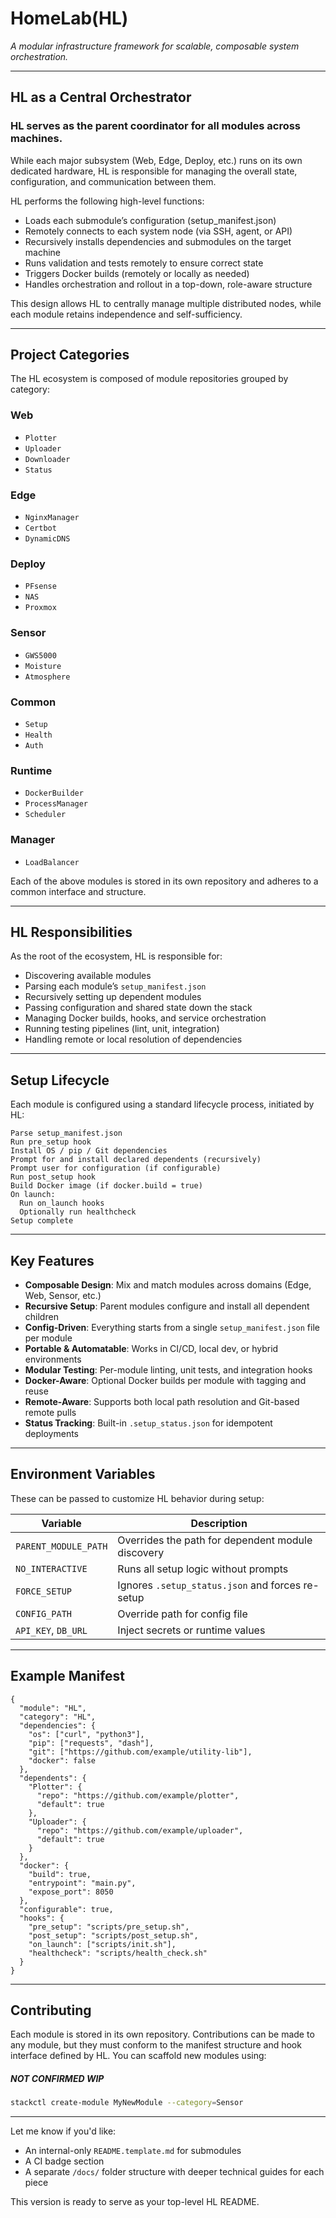 
# HomeLab(HL)

*A modular infrastructure framework for scalable, composable system orchestration.*

----

## HL as a Central Orchestrator

### HL serves as the parent coordinator for all modules across machines.

While each major subsystem (Web, Edge, Deploy, etc.) runs on its own dedicated hardware, HL is responsible for managing the overall state, configuration, and communication between them.

HL performs the following high-level functions:
- Loads each submodule’s configuration (setup_manifest.json)
- Remotely connects to each system node (via SSH, agent, or API)
- Recursively installs dependencies and submodules on the target machine
- Runs validation and tests remotely to ensure correct state
- Triggers Docker builds (remotely or locally as needed)
- Handles orchestration and rollout in a top-down, role-aware structure

This design allows HL to centrally manage multiple distributed nodes, while each module retains independence and self-sufficiency.

---

## Project Categories

The HL ecosystem is composed of module repositories grouped by category:

### Web

* `Plotter`
* `Uploader`
* `Downloader`
* `Status`

### Edge

* `NginxManager`
* `Certbot`
* `DynamicDNS`

### Deploy

* `PFsense`
* `NAS`
* `Proxmox`

### Sensor

* `GWS5000`
* `Moisture`
* `Atmosphere`

### Common

* `Setup`
* `Health`
* `Auth`

### Runtime

* `DockerBuilder`
* `ProcessManager`
* `Scheduler`

### Manager

* `LoadBalancer`

Each of the above modules is stored in its own repository and adheres to a common interface and structure.

---

## HL Responsibilities

As the root of the ecosystem, HL is responsible for:

* Discovering available modules
* Parsing each module’s `setup_manifest.json`
* Recursively setting up dependent modules
* Passing configuration and shared state down the stack
* Managing Docker builds, hooks, and service orchestration
* Running testing pipelines (lint, unit, integration)
* Handling remote or local resolution of dependencies

---

## Setup Lifecycle

Each module is configured using a standard lifecycle process, initiated by HL:

```
Parse setup_manifest.json  
Run pre_setup hook  
Install OS / pip / Git dependencies  
Prompt for and install declared dependents (recursively)  
Prompt user for configuration (if configurable)  
Run post_setup hook  
Build Docker image (if docker.build = true)  
On launch:  
  Run on_launch hooks  
  Optionally run healthcheck  
Setup complete
```

---

## Key Features

* **Composable Design**: Mix and match modules across domains (Edge, Web, Sensor, etc.)
* **Recursive Setup**: Parent modules configure and install all dependent children
* **Config-Driven**: Everything starts from a single `setup_manifest.json` file per module
* **Portable & Automatable**: Works in CI/CD, local dev, or hybrid environments
* **Modular Testing**: Per-module linting, unit tests, and integration hooks
* **Docker-Aware**: Optional Docker builds per module with tagging and reuse
* **Remote-Aware**: Supports both local path resolution and Git-based remote pulls
* **Status Tracking**: Built-in `.setup_status.json` for idempotent deployments

---

## Environment Variables

These can be passed to customize HL behavior during setup:

| Variable             | Description                                       |
| -------------------- | ------------------------------------------------- |
| `PARENT_MODULE_PATH` | Overrides the path for dependent module discovery |
| `NO_INTERACTIVE`     | Runs all setup logic without prompts              |
| `FORCE_SETUP`        | Ignores `.setup_status.json` and forces re-setup  |
| `CONFIG_PATH`        | Override path for config file                     |
| `API_KEY`, `DB_URL`  | Inject secrets or runtime values                  |

---

## Example Manifest

```jsonc
{
  "module": "HL",
  "category": "HL",
  "dependencies": {
    "os": ["curl", "python3"],
    "pip": ["requests", "dash"],
    "git": ["https://github.com/example/utility-lib"],
    "docker": false
  },
  "dependents": {
    "Plotter": {
      "repo": "https://github.com/example/plotter",
      "default": true
    },
    "Uploader": {
      "repo": "https://github.com/example/uploader",
      "default": true
    }
  },
  "docker": {
    "build": true,
    "entrypoint": "main.py",
    "expose_port": 8050
  },
  "configurable": true,
  "hooks": {
    "pre_setup": "scripts/pre_setup.sh",
    "post_setup": "scripts/post_setup.sh",
    "on_launch": ["scripts/init.sh"],
    "healthcheck": "scripts/health_check.sh"
  }
}
```

---

## Contributing

Each module is stored in its own repository. Contributions can be made to any module,
but they must conform to the manifest structure and hook interface defined by HL. You can scaffold new modules using:
##### NOT CONFIRMED WIP
```bash
stackctl create-module MyNewModule --category=Sensor
```

---

Let me know if you'd like:

* An internal-only `README.template.md` for submodules
* A CI badge section
* A separate `/docs/` folder structure with deeper technical guides for each piece

This version is ready to serve as your top-level HL README.
